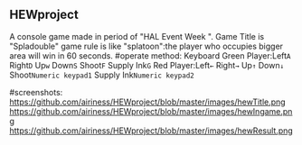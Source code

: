 ## HEWproject

A console game made in period of "HAL Event Week ".
Game Title is "Spladouble"
game rule is like "splatoon":the player who occupies bigger area will win in 60 seconds.
#operate method:
Keyboard
Green Player:Left`A` Right`D` Up`w` Down`S` Shoot`F` Supply Ink`G`
Red Player:Left`←` Right`→` Up`↑` Down`↓` Shoot`Numeric keypad1` Supply Ink`Numeric keypad2`

#screenshots:
https://github.com/airiness/HEWproject/blob/master/images/hewTitle.png
https://github.com/airiness/HEWproject/blob/master/images/hewIngame.png
https://github.com/airiness/HEWproject/blob/master/images/hewResult.png

